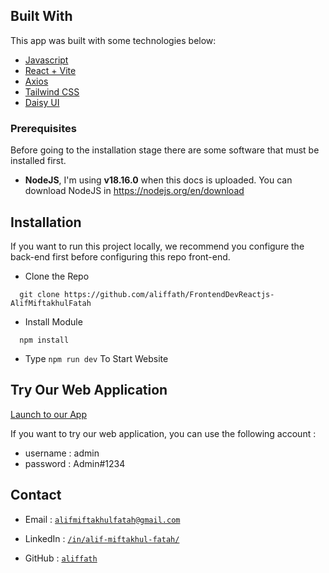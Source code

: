 ## Built With

This app was built with some technologies below:

- [Javascript](https://developer.mozilla.org/en-US/docs/Web/JavaScript)
- [React + Vite](https://vitejs.dev/)
- [Axios](https://axios-http.com/docs/intro)
- [Tailwind CSS](https://tailwindcss.com/)
- [Daisy UI](https://daisyui.com/)

### Prerequisites

Before going to the installation stage there are some software that must be installed first.

- **NodeJS**, I'm using **v18.16.0** when this docs is uploaded. You can download NodeJS in https://nodejs.org/en/download

## Installation

If you want to run this project locally, we recommend you configure the back-end first before configuring this repo front-end.

- Clone the Repo

```
  git clone https://github.com/aliffath/FrontendDevReactjs-AlifMiftakhulFatah
```

- Install Module

```
  npm install
```

- Type `npm run dev` To Start Website

## Try Our Web Application

<a href="https://frontenddevreactjs-alifmiftakhulfatah.netlify.app/">Launch to our App</a>

If you want to try our web application, you can use the following account :

- username : admin
- password : Admin#1234

## Contact

- Email : [`alifmiftakhulfatah@gmail.com`](mailto:alifmiftakhulfatah@gmail.com)

- LinkedIn : [`/in/alif-miftakhul-fatah/`](https://www.linkedin.com/in/alif-miftakhul-fatah/)

- GitHub : [`aliffath`](https://github.com/aliffath)
